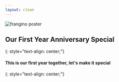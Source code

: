 ```yaml
---
layout: clean
---
```


<img src="{{ site.url }}/assets/frangino24/FranGino-Poster.png" alt="frangino poster" class="frangino-hero">

## <i class="bi bi-stars"></i>  Our First Year Anniversary Special  <i class="bi bi-stars"></i>
{: style="text-align: center;"}

#### This is our first year together, let's make it special
{: style="text-align: center;"}